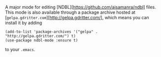 A major mode for editing [NDBL][https://github.com/aisamanra/ndbl] files.
This mode is also available through a package archive hosted at
[`gelpa.gdritter.com`][http://gelpa.gdritter.com/], which means you can
install it by adding

~~~~
(add-to-list 'package-archives '("gelpa" . "http://gelpa.gdritter.com/") t)
(use-package ndbl-mode :ensure t)
~~~~

to your `.emacs`.
